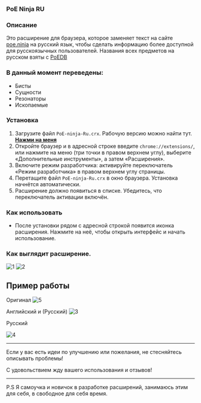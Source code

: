 ### PoE Ninja RU

### Описание
Это расширение для браузера, которое заменяет текст на сайте [poe.ninja](https://poe.ninja/) на русский язык, чтобы сделать информацию более доступной для русскоязычных пользователей.
Названия всех предметов на русском взяты с [PoEDB](https://poedb.tw/)

### В данный момент переведены:
- Бисты
- Сущности
- Резонаторы
- Ископаемые

### Установка
1. Загрузите файл `PoE-ninja-Ru.crx`. Рабочую версию можно найти тут. **[Нажми на меня](https://github.com/K0XAN/PoE-ninja-Ru/releases)**
2. Откройте браузер и в адресной строке введите `chrome://extensions/`, или нажмите на меню (три точки в правом верхнем углу), выберите «Дополнительные инструменты», а затем «Расширения».
3. Включите режим разработчика: активируйте переключатель «Режим разработчика» в правом верхнем углу страницы.
4. Перетащите файл `PoE-ninja-Ru.crx` в окно браузера. Установка начнётся автоматически.
5. Расширение должно появиться в списке. Убедитесь, что переключатель активации включён.

### Как использовать
- После установки рядом с адресной строкой появится иконка расширения. Нажмите на неё, чтобы открыть интерфейс и начать использование.


### Как выглядит расширение.
![1](https://github.com/user-attachments/assets/7b2b80db-d483-400a-9284-3f24a0423f30)
![2](https://github.com/user-attachments/assets/54507549-7686-4ed7-a296-abe5968f8303)

## Пример работы

Оригинал
![5](https://github.com/user-attachments/assets/680f4d7d-aa23-4520-9cc7-ae26be19f014)

Английский и (Русский)
![3](https://github.com/user-attachments/assets/3a2b1dcf-4913-4df8-9a68-77343cbccb09)



Русский

![4](https://github.com/user-attachments/assets/162d9705-a185-4a75-b122-b2d9651415c1)


  
---
Если у вас есть идеи по улучшению или пожелания, не стесняйтесь описывать проблемы!

С удовольствием жду вашего использования и отзывов!

---
P.S Я самоучка и новичок в разработке расширений, занимаюсь этим для себя, в свободное для себя время.
